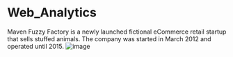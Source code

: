 # Web_Analytics
Maven Fuzzy Factory is a newly launched fictional eCommerce retail startup that sells stuffed animals.
The company was started in March 2012 and operated until 2015.
![image](https://github.com/javeriafiaz/Web_Analytics/assets/135190132/caaf86ff-52a1-487f-93d5-08e4eb951ca5)
